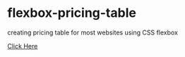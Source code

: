 # flexbox-pricing-table
creating pricing table for most websites using CSS flexbox

[Click Here](https://rakshith2610.github.io/flexbox-pricing-table/)
